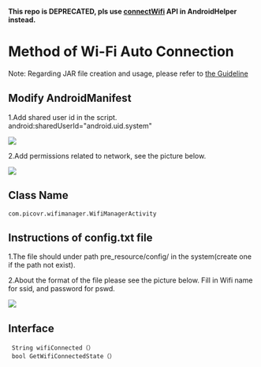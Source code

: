 **This repo is DEPRECATED, pls use [connectWifi](https://github.com/picoxr/AndroidHelper/wiki/WifiHelper#void-connectwifistring-ssidstring-password-) API in AndroidHelper instead.**

# Method of Wi-Fi Auto Connection

Note: Regarding JAR file creation and usage, please refer to [the Guideline](http://static.appstore.picovr.com/docs/JarUnity/index.html)

## Modify AndroidManifest

1.Add shared user id in the script. android:sharedUserId="android.uid.system"

![](https://github.com/picoxr/PicoWifiManager/blob/master/assets/01.png)

2.Add permissions related to network, see the picture below.

![](https://github.com/picoxr/PicoWifiManager/blob/master/assets/02.png)

## Class Name
```
com.picovr.wifimanager.WifiManagerActivity
```

## Instructions of config.txt file

1.The file should under path pre_resource/config/ in the system(create one if the path not exist).

2.About the format of the file please see the picture below. Fill in Wifi name for ssid, and password for pswd.

![](https://github.com/picoxr/PicoWifiManager/blob/master/assets/04.png)

## Interface
```
 String wifiConnected（）
 bool GetWifiConnectedState（）
```

